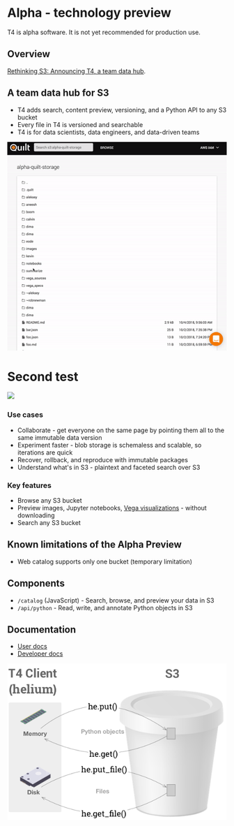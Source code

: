 # Alpha - technology preview

T4 is alpha software. It is not yet recommended for production use.

## Overview
[Rethinking S3: Announcing T4, a team data hub](https://blog.quiltdata.com/rethinking-s3-announcing-t4-a-team-data-hub-8e63ce7ec988).

## A team data hub for S3

* T4 adds search, content preview, versioning, and a Python API to any S3 bucket
* Every file in T4 is versioned and searchable
* T4 is for data scientists, data engineers, and data-driven teams

![](./img/t4.gif)

# Second test

![](https://s3.amazonaws.com/quilt-web-public/img/t4.gif)

### Use cases
* Collaborate - get everyone on the same page by pointing them all to the same immutable data version
* Experiment faster - blob storage is schemaless and scalable, so iterations are quick
* Recover, rollback, and reproduce with immutable packages
* Understand what's in S3 - plaintext and faceted search over S3

### Key features
* Browse any S3 bucket
* Preview images, Jupyter notebooks, [Vega visualizations](https://vega.github.io/) - without downloading
* Search any S3 bucket

## Known limitations of the Alpha Preview

* Web catalog supports only one bucket (temporary limitation)

## Components

* `/catalog` (JavaScript) - Search, browse, and preview your data in S3
* `/api/python` - Read, write, and annotate Python objects in S3

## Documentation
* [User docs](./UserDocs.md)
* [Developer docs](./DeveloperDocs.md)

![](img/helium-api.png)
